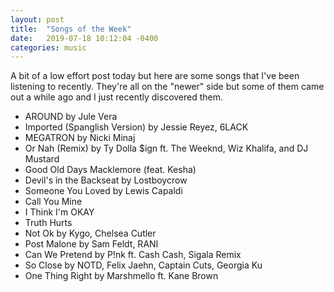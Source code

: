 ```yaml
---
layout: post
title:  "Songs of the Week"
date:   2019-07-18 10:12:04 -0400
categories: music
---
```


A bit of a low effort post today but here are some songs that I've been listening to recently. They're all on the "newer" side but some of them came out a while ago and I just recently discovered them.
- AROUND by Jule Vera
- Imported (Spanglish Version) by Jessie Reyez, 6LACK
- MEGATRON by Nicki Minaj
- Or Nah (Remix) by Ty Dolla $ign ft. The Weeknd, Wiz Khalifa, and DJ Mustard
- Good Old Days Macklemore (feat. Kesha)
- Devil's in the Backseat by Lostboycrow
- Someone You Loved by Lewis Capaldi
- Call You Mine
- I Think I'm OKAY
- Truth Hurts
- Not Ok by Kygo, Chelsea Cutler
- Post Malone by Sam Feldt, RANI
- Can We Pretend by P!nk ft. Cash Cash, Sigala Remix
- So Close by NOTD, Felix Jaehn, Captain Cuts, Georgia Ku
- One Thing Right by Marshmello ft. Kane Brown
